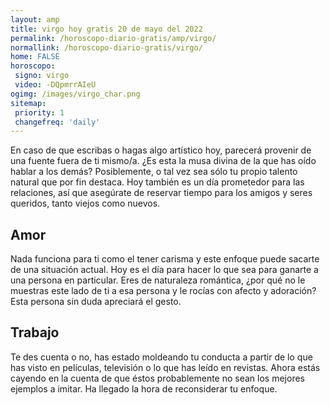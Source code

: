 ```yaml
---
layout: amp
title: virgo hoy gratis 20 de mayo del 2022 
permalink: /horoscopo-diario-gratis/amp/virgo/
normallink: /horoscopo-diario-gratis/virgo/
home: FALSE
horoscopo:
 signo: virgo
 video: -DQpmrrAIeU
ogimg: /images/virgo_char.png
sitemap:
 priority: 1
 changefreq: 'daily'
---
```



En caso de que escribas o hagas algo artístico hoy, parecerá provenir de una fuente fuera de ti mismo/a. ¿Es esta la musa divina de la que has oído hablar a los demás? Posiblemente, o tal vez sea sólo tu propio talento natural que por fin destaca. Hoy también es un día prometedor para las relaciones, así que asegúrate de reservar tiempo para los amigos y seres queridos, tanto viejos como nuevos.

## Amor

Nada funciona para ti como el tener carisma y este enfoque puede sacarte de una situación actual. Hoy es el día para hacer lo que sea para ganarte a una persona en particular. Eres de naturaleza romántica, ¿por qué no le muestras este lado de ti a esa persona y le rocías con afecto y adoración? Esta persona sin duda apreciará el gesto.

## Trabajo

Te des cuenta o no, has estado moldeando tu conducta a partir de lo que has visto en películas, televisión o lo que has leído en revistas. Ahora estás cayendo en la cuenta de que éstos probablemente no sean los mejores ejemplos a imitar. Ha llegado la hora de reconsiderar tu enfoque.